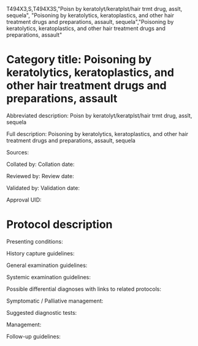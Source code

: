 T494X3,S,T494X3S,"Poisn by keratolyt/keratplst/hair trmt drug, asslt, sequela", "Poisoning by keratolytics, keratoplastics, and other hair treatment drugs and preparations, assault, sequela","Poisoning by keratolytics, keratoplastics, and other hair treatment drugs and preparations, assault"
# Category title: Poisoning by keratolytics, keratoplastics, and other hair treatment drugs and preparations, assault

Abbreviated description: Poisn by keratolyt/keratplst/hair trmt drug, asslt, sequela

Full description: Poisoning by keratolytics, keratoplastics, and other hair treatment drugs and preparations, assault, sequela

Sources:

Collated by:
Collation date:

Reviewed by:
Review date:

Validated by:
Validation date:

Approval UID:

# Protocol description

Presenting conditions:

History capture guidelines:

General examination guidelines:

Systemic examination guidelines:

Possible differential diagnoses with links to related protocols:

Symptomatic / Palliative management:

Suggested diagnostic tests:

Management:

Follow-up guidelines:
